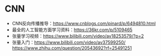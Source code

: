 # CNN
- CNN反向传播推导：https://www.cnblogs.com/pinard/p/6494810.html
- 最全的人工智能方面学习资料：https://36kr.com/p/5109465
- 张量学习视频：https://www.bilibili.com/video/av18253579/?p=2
- 张量入门：https://www.bilibili.com/video/av37599250/
https://www.zhihu.com/question/20543692?rf=25491251
